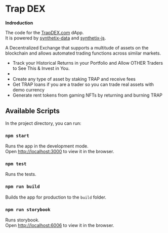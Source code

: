 
# Trap DEX
**Indroduction**

The code for the [TrapDEX.com](https://trapdex.com) dApp.<br />
It is powered by [synthetix-data](https://github.com/Synthetixio/synthetix-data) and [synthetix-js](https://github.com/Synthetixio/synthetix-js).

A Decentralized Exchange that supports a multitude of assets on the blockchain and allows automated trading functions across similar markets.

* Track your Historical Returns in your Portfolio and Allow OTHER Traders to See This & Invest in You.
* 
* Create any type of asset by staking TRAP and receive fees
* Get TRAP loans if you are a trader so you can trade real assets with demo currency
* Generate rent tokens from gaming NFTs by returning and burning TRAP

## Available Scripts

In the project directory, you can run:

### `npm start`

Runs the app in the development mode.<br />
Open [http://localhost:3000](http://localhost:3000) to view it in the browser.

### `npm test`

Runs the tests.

### `npm run build`

Builds the app for production to the `build` folder.

### `npm run storybook`

Runs storybook.<br />
Open [http://localhost:6006](http://localhost:6006) to view it in the browser.
